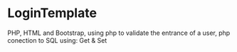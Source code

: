 # LoginTemplate
PHP, HTML and Bootstrap, using php to validate the entrance of a user, php conection to SQL
using:
Get & Set 

